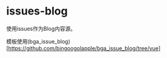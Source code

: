 # issues-blog

使用issues作为Blog内容源。

模板使用(bga_issue_blog)[https://github.com/bingoogolapple/bga_issue_blog/tree/vue]
